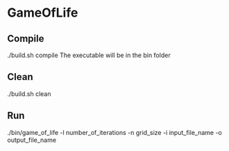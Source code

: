 # GameOfLife

## Compile
./build.sh compile
The executable will be in the bin folder

## Clean
./build.sh clean

## Run
./bin/game_of_life -l number_of_iterations -n grid_size -i input_file_name -o output_file_name